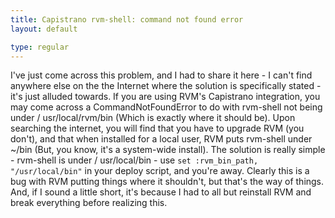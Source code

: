 ```yaml
---
title: Capistrano rvm-shell: command not found error
layout: default

type: regular
---
```


I've just come across this problem, and I had to share it here - I can't find
anywhere else on the the Internet where the solution is specifically stated -
it's just alluded towards. If you are using RVM's Capistrano integration, you
may come across a CommandNotFoundError to do with rvm-shell not being under /
usr/local/rvm/bin (Which is exactly where it should be). Upon searching the
internet, you will find that you have to upgrade RVM (you don't), and that when
installed for a local user, RVM puts rvm-shell under ~/bin (But, you know, it's
a system-wide install). The solution is really simple - rvm-shell is under /
usr/local/bin - use `set :rvm_bin_path, "/usr/local/bin"` in your deploy
script, and you're away. Clearly this is a bug with RVM putting things where it
shouldn't, but that's the way of things. And, if I sound a little short, it's
because I had to all but reinstall RVM and break everything before realizing
this.

